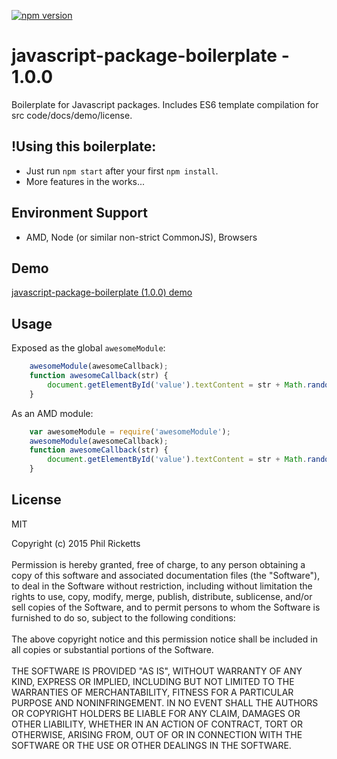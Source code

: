 [![npm version](https://badge.fury.io/js/javascript-package-boilerplate.svg)](https://badge.fury.io/js/javascript-package-boilerplate)
# javascript-package-boilerplate - 1.0.0
Boilerplate for Javascript packages. Includes ES6 template compilation for src code/docs/demo/license.

## !Using this boilerplate:
* Just run `npm start` after your first `npm install`.
* More features in the works...

## Environment Support
* AMD, Node (or similar non-strict CommonJS), Browsers

## Demo
[javascript-package-boilerplate (1.0.0) demo](http://replete.github.com/javascript-package-boilerplate)

## Usage
Exposed as the global `awesomeModule`:
```js
	awesomeModule(awesomeCallback);
	function awesomeCallback(str) {
		document.getElementById('value').textContent = str + Math.random();
	}
```
As an AMD module:
```js
	var awesomeModule = require('awesomeModule');
	awesomeModule(awesomeCallback);
	function awesomeCallback(str) {
		document.getElementById('value').textContent = str + Math.random();
	}
```

## License
MIT

Copyright (c) 2015 Phil Ricketts<br/><br/>Permission is hereby granted, free of charge, to any person obtaining a copy of this software and associated documentation files (the "Software"), to deal in the Software without restriction, including without limitation the rights to use, copy, modify, merge, publish, distribute, sublicense, and/or sell copies of the Software, and to permit persons to whom the Software is furnished to do so, subject to the following conditions:<br/><br/>The above copyright notice and this permission notice shall be included in all copies or substantial portions of the Software.<br/><br/>THE SOFTWARE IS PROVIDED "AS IS", WITHOUT WARRANTY OF ANY KIND, EXPRESS OR IMPLIED, INCLUDING BUT NOT LIMITED TO THE WARRANTIES OF MERCHANTABILITY, FITNESS FOR A PARTICULAR PURPOSE AND NONINFRINGEMENT.  IN NO EVENT SHALL THE AUTHORS OR COPYRIGHT HOLDERS BE LIABLE FOR ANY CLAIM, DAMAGES OR OTHER LIABILITY, WHETHER IN AN ACTION OF CONTRACT, TORT OR OTHERWISE, ARISING FROM, OUT OF OR IN CONNECTION WITH THE SOFTWARE OR THE USE OR OTHER DEALINGS IN THE SOFTWARE.